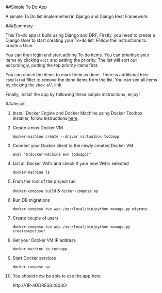 ##Simple To Do App

A simple To Do list implemented in Django and Django Rest Framework.


###Summary

This To-do app is build using Django and DRF. Firstly, you need to 
create a Django User to start creating your To-do list. Follow the
instructions to create a User.

You can then login and start adding To-do items. You can prioritise
your items by clicking `edit` and setting the priority. The list will
sort out accordingly, putting the top priority items first.

You can check the items to mark them as done. There is additional
`hide completed` filter to remove the done items from the list. 
You can see all items by clicking the `show all` link.

Finally, install the app by following these simple instructions, enjoy!


###Install

1.	Install Docker Engine and Docker Machine using Docker Toolbox 
    installer, follow instructions [here](https://www.docker.com/products/docker-toolbox).

2.	Create a new Docker VM

	```docker-machine create --driver virtualbox todoapp```

3.	Connect your Docker client to the newly created Docker VM

	```eval "$(docker-machine env todoapp)"```

4.	List all Docker VM's and check if your new VM is selected

	```docker-machine ls```

5.	From the root of the project run

	```docker-compose build``` &
	```docker-compose up```

6.  Run DB migrations

    ```docker-compose run web /usr/local/bin/python manage.py migrate```

7.  Create couple of users

    ```docker-compose run web /usr/local/bin/python manage.py createsuperuser```

8.	Get your Docker VM IP address

	```docker-machine ip todoapp```

9.  Start Docker services

    ```docker-compose up```

10.	You should now be able to use the app here

	  http://{IP-ADDRESS}:8000/
